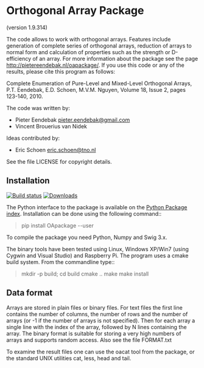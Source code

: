 Orthogonal Array Package
========================

(version 1.9.314)

The code allows to work with orthogonal arrays. Features include generation of complete series of orthogonal arrays, 
reduction of arrays to normal form and calculation of properties such as the strength or D-efficiency of an array.
For more information about the package see the page <http://pietereendebak.nl/oapackage/>.
If you use this code or any of the results, please cite this program as follows:

Complete Enumeration of Pure-Level and Mixed-Level Orthogonal Arrays, P.T. Eendebak, E.D. Schoen, M.V.M. Nguyen, Volume 18, Issue 2, pages 123-140, 2010.

The code was written by:

* Pieter Eendebak <pieter.eendebak@gmail.com>
* Vincent Brouerius van Nidek

Ideas contributed by:

* Eric Schoen <eric.schoen@tno.nl>

See the file LICENSE for copyright details.


Installation
------------

[![Build status](https://ci.appveyor.com/api/projects/status/f6ia9br95soimf9u?svg=true)](https://ci.appveyor.com/project/eendebakpt/oapackage-4lws8)
[![Downloads](https://pypip.in/download/OApackage/badge.svg)](https://pypi.python.org/pypi/OApackage/)

The Python interface to the package is available on the [Python Package index](http://https://pypi.python.org/pypi/OApackage/).
Installation can be done using the following command::


> pip install OApackage --user

To compile the package you need Python, Numpy and Swig 3.x.

The binary tools have been tested using Linux, Windows XP/Win7 (using Cygwin and Visual Studio) and Raspberry Pi.
The program uses a cmake build system. From the commandline type::

> mkdir -p build; cd build
> cmake ..
> make
> make install


Data format
-----------

Arrays are stored in plain files or binary files. For text files the first line contains the number of columns, the number of rows and the number of arrays (or -1 if the number of arrays is not specified). Then for each array a single line with the index of the array, followed by N lines containing the array. The binary format is suitable for storing a very high numbers of arrays and supports random access. Also see the file FORMAT.txt

To examine the result files one can use the oacat tool from the package, or the standard UNIX utilities cat, less, head and tail.






